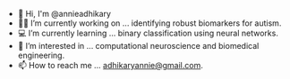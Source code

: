 - 👋 Hi, I'm @annieadhikary
- 👩‍🔬 I’m currently working on ... identifying robust biomarkers for autism.
- 💻 I’m currently learning ... binary classification using neural networks.
- 🧠 I’m interested in ... computational neuroscience and biomedical engineering.
- 📫 How to reach me ... adhikaryannie@gmail.com.
